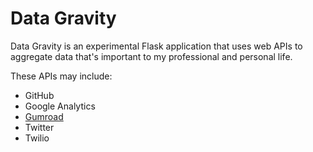 # Data Gravity
Data Gravity is an experimental Flask application that uses web APIs to
aggregate data that's important to my professional and personal life.

These APIs may include:
* GitHub
* Google Analytics
* [Gumroad](https://gumroad.com/api)
* Twitter
* Twilio
